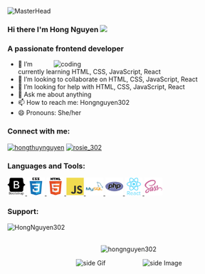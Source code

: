 ![MasterHead](https://media0.giphy.com/headers/GitHub/w8ZJLtJbmuph.gif)

### Hi there I'm Hong Nguyen <img src="https://github.com/sciencepal/sciencepal/blob/master/assets/Hi.gif" width="29px"> 
<h3 align="left">A passionate frontend developer</h3>
<img align="right" alt="coding" width="400" src="https://user-images.githubusercontent.com/74038190/256977180-54fb7eef-b1e8-41dc-be97-57e4180b3b24.gif" >

- 🌱 I’m currently learning HTML, CSS, JavaScript, React
- 👯 I’m looking to collaborate on HTML, CSS, JavaScript, React
- 🤔 I’m looking for help with HTML, CSS, JavaScript, React
- 💬 Ask me about anything
- 📫 How to reach me: Hongnguyen302
- 😄 Pronouns: She/her
  
<h3 align="left">Connect with me:</h3>
<p align="left">
<a href="https://www.facebook.com/hongthuy.nguyen.100" target="blank"><img align="center" src="https://raw.githubusercontent.com/rahuldkjain/github-profile-readme-generator/master/src/images/icons/Social/facebook.svg" alt="hongthuynguyen" height="30" width="40" /></a>
<a href="https://instagram.com/rosie_302" target="blank"><img align="center" src="https://raw.githubusercontent.com/rahuldkjain/github-profile-readme-generator/master/src/images/icons/Social/instagram.svg" alt="rosie_302" height="30" width="40" /></a>
</p>

<h3 align="left">Languages and Tools:</h3>
<p align="left"> <a href="https://getbootstrap.com" target="_blank" rel="noreferrer"> <img src="https://raw.githubusercontent.com/devicons/devicon/master/icons/bootstrap/bootstrap-plain-wordmark.svg" alt="bootstrap" width="40" height="40"/> </a> <a href="https://www.w3schools.com/css/" target="_blank" rel="noreferrer"> <img src="https://raw.githubusercontent.com/devicons/devicon/master/icons/css3/css3-original-wordmark.svg" alt="css3" width="40" height="40"/> </a> <a href="https://www.w3.org/html/" target="_blank" rel="noreferrer"> <img src="https://raw.githubusercontent.com/devicons/devicon/master/icons/html5/html5-original-wordmark.svg" alt="html5" width="40" height="40"/> </a> <a href="https://developer.mozilla.org/en-US/docs/Web/JavaScript" target="_blank" rel="noreferrer"> <img src="https://raw.githubusercontent.com/devicons/devicon/master/icons/javascript/javascript-original.svg" alt="javascript" width="40" height="40"/> </a> <a href="https://www.mysql.com/" target="_blank" rel="noreferrer"> <img src="https://raw.githubusercontent.com/devicons/devicon/master/icons/mysql/mysql-original-wordmark.svg" alt="mysql" width="40" height="40"/> </a> <a href="https://www.php.net" target="_blank" rel="noreferrer"> <img src="https://raw.githubusercontent.com/devicons/devicon/master/icons/php/php-original.svg" alt="php" width="40" height="40"/> </a> <a href="https://reactjs.org/" target="_blank" rel="noreferrer"> <img src="https://raw.githubusercontent.com/devicons/devicon/master/icons/react/react-original-wordmark.svg" alt="react" width="40" height="40"/> </a> <a href="https://sass-lang.com" target="_blank" rel="noreferrer"> <img src="https://raw.githubusercontent.com/devicons/devicon/master/icons/sass/sass-original.svg" alt="sass" width="40" height="40"/> </a> </p>

<h3 align="left">Support:</h3>
<p><a href="https://www.buymeacoffee.com/HongNguyen302"> <img align="left" src="https://cdn.buymeacoffee.com/buttons/v2/default-yellow.png" height="50" width="210" alt="HongNguyen302" /></a></p><br><br>

<p><img align="center" src="https://github-readme-stats.vercel.app/api/top-langs?username=hongnguyen302&show_icons=true&locale=en&layout=compact" alt="hongnguyen302" /></p>
<img src="https://github.com/sciencepal/sciencepal/blob/master/assets/life_balance.gif" alt="side Image" align="right" width="200" height="auto" />
<a href="https://ko-fi.com/sciencepal"> <img src="https://media3.giphy.com/media/ZEB6yFbLnhyQf7g3hn/giphy.gif" alt="side Gif" align="right" width="150" height="auto"/> </a>
  



